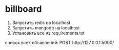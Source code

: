 # billboard
<ol>
<li>Запустить redis на localhost</li>
<li>Запустить mongodb на localhost</li>
<li>Установить все из requirements.txt</li>
</ol>

<p>список всех объявлений: POST http://127.0.0.1:5000/</p>
